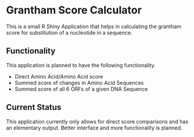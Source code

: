 # Grantham Score Calculator

This is a small R Shiny Application that helps in calculating the grantham score for substitution of a nucleotide in a sequence.

## Functionality

This application is planned to have the following functionality.

* Direct Amino Acid/Amino Acid score
* Summed score of changes in Amino Acid Sequences
* Summed score of all 6 ORFs of a given DNA Sequence

## Current Status

This application currently only allows for direct score comparisons and has an elementary output. Better interface and more functionality is planned.
